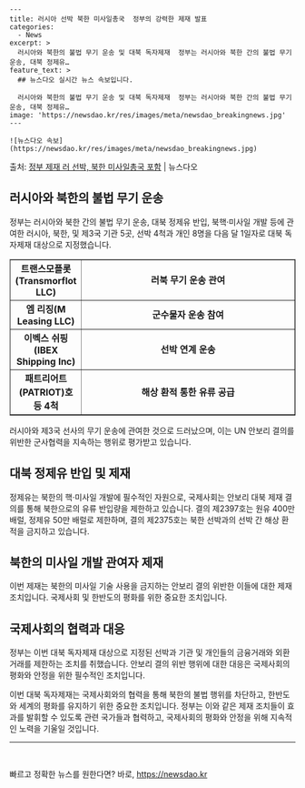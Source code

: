    ---
    title: 러시아 선박 북한 미사일총국  정부의 강력한 제재 발표
    categories:
      - News
    excerpt: >
      러시아와 북한의 불법 무기 운송 및 대북 독자제재  정부는 러시아와 북한 간의 불법 무기 운송, 대북 정제유…
    feature_text: >
      ## 뉴스다오 실시간 뉴스 속보입니다.
    
      러시아와 북한의 불법 무기 운송 및 대북 독자제재  정부는 러시아와 북한 간의 불법 무기 운송, 대북 정제유…
    image: 'https://newsdao.kr/res/images/meta/newsdao_breakingnews.jpg'
    ---
    
    ![뉴스다오 속보](https://newsdao.kr/res/images/meta/newsdao_breakingnews.jpg)

<p>출처: <a href="https://newsdao.kr/4504" rel="dofollow">정부 제재 러 선박, 북한 미사일총국 포함</a> | 뉴스다오</p>

<h2 data-ke-size="size26">러시아와 북한의 불법 무기 운송</h2>
<p data-ke-size="size16">정부는 러시아와 북한 간의 불법 무기 운송, 대북 정제유 반입, 북핵·미사일 개발 등에 관여한 러시아, 북한, 및 제3국 기관 5곳, 선박 4척과 개인 8명을 다음 달 1일자로 대북 독자제재 대상으로 지정했습니다.</p>

<table style="width: 100%;" border="1">
<tbody>
<tr>
<td style="text-align: center; width: 25%; height: 17px;"><b>트랜스모플롯(Transmorflot LLC)</b></td>
<td style="text-align: center; height: 17px;"><b>러북 무기 운송 관여</b></td>
</tr>
<tr>
<td style="text-align: center; height: 17px;"><b>엠 리징(M Leasing LLC)</b></td>
<td style="text-align: center; height: 17px;"><b>군수물자 운송 참여</b></td>
</tr>
<tr>
<td style="text-align: center; height: 17px;"><b>이벡스 쉬핑(IBEX Shipping Inc)</b></td>
<td style="text-align: center; height: 17px;"><b>선박 연계 운송</b></td>
</tr>
<tr>
<td style="text-align: center; height: 17px;"><b>패트리어트(PATRIOT)호 등 4척</b></td>
<td style="text-align: center; height: 17px;"><b>해상 환적 통한 유류 공급</b></td>
</tr>
</tbody>
</table>

<p data-ke-size="size16">러시아와 제3국 선사의 무기 운송에 관여한 것으로 드러났으며, 이는 UN 안보리 결의를 위반한 군사협력을 지속하는 행위로 평가받고 있습니다.</p>

<h2 data-ke-size="size26">대북 정제유 반입 및 제재</h2>
<p data-ke-size="size16">정제유는 북한의 핵·미사일 개발에 필수적인 자원으로, 국제사회는 안보리 대북 제재 결의를 통해 북한으로의 유류 반입량을 제한하고 있습니다. 결의 제2397호는 원유 400만 배럴, 정제유 50만 배럴로 제한하며, 결의 제2375호는 북한 선박과의 선박 간 해상 환적을 금지하고 있습니다.</p>

<h2 data-ke-size="size26">북한의 미사일 개발 관여자 제재</h2>
<p data-ke-size="size16">이번 제재는 북한의 미사일 기술 사용을 금지하는 안보리 결의 위반한 이들에 대한 제재 조치입니다. 국제사회 및 한반도의 평화를 위한 중요한 조치입니다.</p>

<h2 data-ke-size="size26">국제사회의 협력과 대응</h2>
<p data-ke-size="size16">정부는 이번 대북 독자제재 대상으로 지정된 선박과 기관 및 개인들의 금융거래와 외환거래를 제한하는 조치를 취했습니다. 안보리 결의 위반 행위에 대한 대응은 국제사회의 평화와 안정을 위한 필수적인 조치입니다.</p>

<p data-ke-size="size16">이번 대북 독자제재는 국제사회와의 협력을 통해 북한의 불법 행위를 차단하고, 한반도와 세계의 평화를 유지하기 위한 중요한 조치입니다. 정부는 이와 같은 제재 조치들이 효과를 발휘할 수 있도록 관련 국가들과 협력하고, 국제사회의 평화와 안정을 위해 지속적인 노력을 기울일 것입니다.</p>

<hr>

<p data-ke-size="size16">&nbsp;</p> 

빠르고 정확한 뉴스를 원한다면? 바로, <a href="https://newsdao.kr" rel="dofollow">https://newsdao.kr</a>


    
